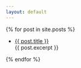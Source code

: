 ```yaml
---
layout: default
---
```


<section>
  {% for post in site.posts %}
  <ul>
    <li>
      <a href="{{ post.url }}">{{ post.title }}</a>
      <br>{{ post.excerpt }}
    </li>
  </ul>
  {% endfor %}
 </section>
  
